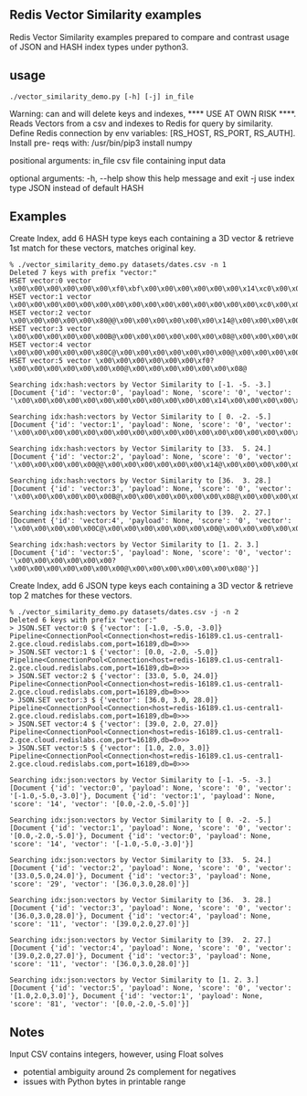 
## Redis Vector Similarity examples

Redis Vector Similarity examples prepared to compare and contrast usage of JSON and HASH index types under python3.

## usage

`./vector_similarity_demo.py [-h] [-j] in_file`

Warning: can and will delete keys and indexes, **** USE AT OWN RISK ****.
Reads Vectors from a csv and indexes to Redis for query by similarity. Define
Redis connection by env variables: [RS_HOST, RS_PORT, RS_AUTH]. Install pre-
reqs with: /usr/bin/pip3 install numpy

positional arguments:
  in_file     csv file containing input data

optional arguments:
  -h, --help  show this help message and exit
  -j          use index type JSON instead of default HASH

## Examples

Create Index, add 6 HASH type keys each containing a 3D vector & retrieve 1st match for these vectors, matches original key.

```
% ./vector_similarity_demo.py datasets/dates.csv -n 1
Deleted 7 keys with prefix "vector:"
HSET vector:0 vector \x00\x00\x00\x00\x00\x00\xf0\xbf\x00\x00\x00\x00\x00\x00\x14\xc0\x00\x00\x00\x00\x00\x00\x08\xc0
HSET vector:1 vector \x00\x00\x00\x00\x00\x00\x00\x00\x00\x00\x00\x00\x00\x00\x00\xc0\x00\x00\x00\x00\x00\x00\x14\xc0
HSET vector:2 vector \x00\x00\x00\x00\x00\x80@@\x00\x00\x00\x00\x00\x00\x14@\x00\x00\x00\x00\x00\x008@
HSET vector:3 vector \x00\x00\x00\x00\x00\x00B@\x00\x00\x00\x00\x00\x00\x08@\x00\x00\x00\x00\x00\x00<@
HSET vector:4 vector \x00\x00\x00\x00\x00\x80C@\x00\x00\x00\x00\x00\x00\x00@\x00\x00\x00\x00\x00\x00;@
HSET vector:5 vector \x00\x00\x00\x00\x00\x00\xf0?\x00\x00\x00\x00\x00\x00\x00@\x00\x00\x00\x00\x00\x00\x08@

Searching idx:hash:vectors by Vector Similarity to [-1. -5. -3.]
[Document {'id': 'vector:0', 'payload': None, 'score': '0', 'vector': '\x00\x00\x00\x00\x00\x00\x00\x00\x00\x00\x00\x00\x14\x00\x00\x00\x00\x00\x00\x08'}]

Searching idx:hash:vectors by Vector Similarity to [ 0. -2. -5.]
[Document {'id': 'vector:1', 'payload': None, 'score': '0', 'vector': '\x00\x00\x00\x00\x00\x00\x00\x00\x00\x00\x00\x00\x00\x00\x00\x00\x00\x00\x00\x00\x00\x14'}]

Searching idx:hash:vectors by Vector Similarity to [33.  5. 24.]
[Document {'id': 'vector:2', 'payload': None, 'score': '0', 'vector': '\x00\x00\x00\x00\x00@@\x00\x00\x00\x00\x00\x00\x14@\x00\x00\x00\x00\x00\x008@'}]

Searching idx:hash:vectors by Vector Similarity to [36.  3. 28.]
[Document {'id': 'vector:3', 'payload': None, 'score': '0', 'vector': '\x00\x00\x00\x00\x00\x00B@\x00\x00\x00\x00\x00\x00\x08@\x00\x00\x00\x00\x00\x00<@'}]

Searching idx:hash:vectors by Vector Similarity to [39.  2. 27.]
[Document {'id': 'vector:4', 'payload': None, 'score': '0', 'vector': '\x00\x00\x00\x00\x00C@\x00\x00\x00\x00\x00\x00\x00@\x00\x00\x00\x00\x00\x00;@'}]

Searching idx:hash:vectors by Vector Similarity to [1. 2. 3.]
[Document {'id': 'vector:5', 'payload': None, 'score': '0', 'vector': '\x00\x00\x00\x00\x00\x00?\x00\x00\x00\x00\x00\x00\x00@\x00\x00\x00\x00\x00\x00\x08@'}]
```

Create Index, add 6 JSON type keys each containing a 3D vector & retrieve top 2 matches for these vectors.

```
% ./vector_similarity_demo.py datasets/dates.csv -j -n 2
Deleted 6 keys with prefix "vector:"
> JSON.SET vector:0 $ {'vector': [-1.0, -5.0, -3.0]}
Pipeline<ConnectionPool<Connection<host=redis-16189.c1.us-central1-2.gce.cloud.redislabs.com,port=16189,db=0>>>
> JSON.SET vector:1 $ {'vector': [0.0, -2.0, -5.0]}
Pipeline<ConnectionPool<Connection<host=redis-16189.c1.us-central1-2.gce.cloud.redislabs.com,port=16189,db=0>>>
> JSON.SET vector:2 $ {'vector': [33.0, 5.0, 24.0]}
Pipeline<ConnectionPool<Connection<host=redis-16189.c1.us-central1-2.gce.cloud.redislabs.com,port=16189,db=0>>>
> JSON.SET vector:3 $ {'vector': [36.0, 3.0, 28.0]}
Pipeline<ConnectionPool<Connection<host=redis-16189.c1.us-central1-2.gce.cloud.redislabs.com,port=16189,db=0>>>
> JSON.SET vector:4 $ {'vector': [39.0, 2.0, 27.0]}
Pipeline<ConnectionPool<Connection<host=redis-16189.c1.us-central1-2.gce.cloud.redislabs.com,port=16189,db=0>>>
> JSON.SET vector:5 $ {'vector': [1.0, 2.0, 3.0]}
Pipeline<ConnectionPool<Connection<host=redis-16189.c1.us-central1-2.gce.cloud.redislabs.com,port=16189,db=0>>>

Searching idx:json:vectors by Vector Similarity to [-1. -5. -3.]
[Document {'id': 'vector:0', 'payload': None, 'score': '0', 'vector': '[-1.0,-5.0,-3.0]'}, Document {'id': 'vector:1', 'payload': None, 'score': '14', 'vector': '[0.0,-2.0,-5.0]'}]

Searching idx:json:vectors by Vector Similarity to [ 0. -2. -5.]
[Document {'id': 'vector:1', 'payload': None, 'score': '0', 'vector': '[0.0,-2.0,-5.0]'}, Document {'id': 'vector:0', 'payload': None, 'score': '14', 'vector': '[-1.0,-5.0,-3.0]'}]

Searching idx:json:vectors by Vector Similarity to [33.  5. 24.]
[Document {'id': 'vector:2', 'payload': None, 'score': '0', 'vector': '[33.0,5.0,24.0]'}, Document {'id': 'vector:3', 'payload': None, 'score': '29', 'vector': '[36.0,3.0,28.0]'}]

Searching idx:json:vectors by Vector Similarity to [36.  3. 28.]
[Document {'id': 'vector:3', 'payload': None, 'score': '0', 'vector': '[36.0,3.0,28.0]'}, Document {'id': 'vector:4', 'payload': None, 'score': '11', 'vector': '[39.0,2.0,27.0]'}]

Searching idx:json:vectors by Vector Similarity to [39.  2. 27.]
[Document {'id': 'vector:4', 'payload': None, 'score': '0', 'vector': '[39.0,2.0,27.0]'}, Document {'id': 'vector:3', 'payload': None, 'score': '11', 'vector': '[36.0,3.0,28.0]'}]

Searching idx:json:vectors by Vector Similarity to [1. 2. 3.]
[Document {'id': 'vector:5', 'payload': None, 'score': '0', 'vector': '[1.0,2.0,3.0]'}, Document {'id': 'vector:1', 'payload': None, 'score': '81', 'vector': '[0.0,-2.0,-5.0]'}]
```

## Notes
Input CSV contains integers, however, using Float solves
- potential ambiguity around 2s complement for negatives
- issues with Python bytes in printable range